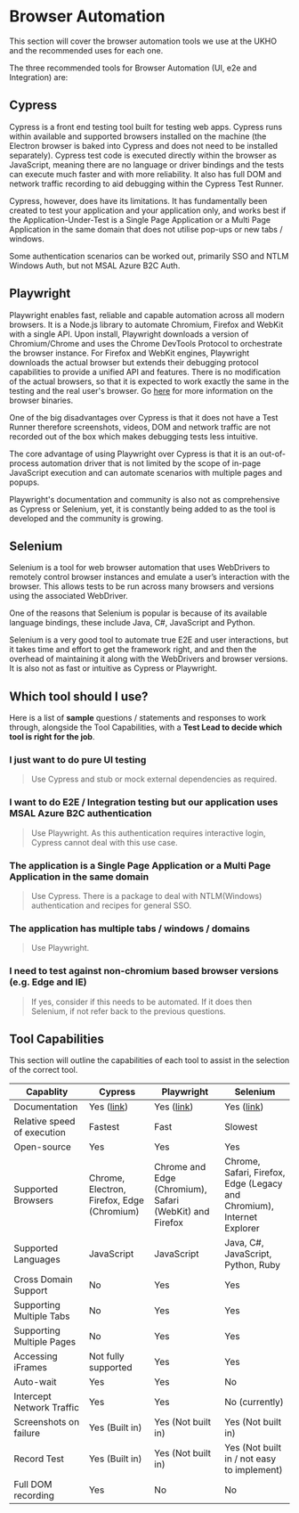 # Browser Automation

This section will cover the browser automation tools we use at the UKHO and the recommended uses for each one.

The three recommended tools for Browser Automation (UI, e2e and Integration) are:

## Cypress

Cypress is a front end testing tool built for testing web apps. Cypress runs within available and supported browsers installed on the machine (the Electron browser is baked into Cypress and does not need to be installed separately). Cypress test code is executed directly within the browser as JavaScript, meaning there are no language or driver bindings and the tests can execute much faster and with more reliability. It also has full DOM and network traffic recording to aid debugging within the Cypress Test Runner.

Cypress, however, does have its limitations. It has fundamentally been created to test your application and your application only, and works best if the Application-Under-Test is a Single Page Application or a Multi Page Application in the same domain that does not utilise pop-ups or new tabs / windows.

Some authentication scenarios can be worked out, primarily SSO and NTLM Windows Auth, but not MSAL Azure B2C Auth.

## Playwright

Playwright enables fast, reliable and capable automation across all modern browsers. It is a Node.js library to automate Chromium, Firefox and WebKit with a single API. Upon install, Playwright downloads a version of Chromium/Chrome and uses the Chrome DevTools Protocol to orchestrate the browser instance. For Firefox and WebKit engines, Playwright downloads the actual browser but extends their debugging protocol capabilities to provide a unified API and features. There is no modification of the actual browsers, so that it is expected to work exactly the same in the testing and the real user's browser. Go [here](https://github.com/microsoft/playwright/blob/master/docs/installation.md) for more information on the browser binaries.

One of the big disadvantages over Cypress is that it does not have a Test Runner therefore screenshots, videos, DOM and network traffic are not recorded out of the box which makes debugging tests less intuitive.

The core advantage of using Playwright over Cypress is that it is an out-of-process automation driver that is not limited by the scope of in-page JavaScript execution and can automate scenarios with multiple pages and popups.

Playwright's documentation and community is also not as comprehensive as Cypress or Selenium, yet, it is constantly being added to as the tool is developed and the community is growing.

## Selenium

Selenium is a tool for web browser automation that uses WebDrivers to remotely control browser instances and emulate a user’s interaction with the browser. This allows tests to be run across many browsers and versions using the associated WebDriver.

One of the reasons that Selenium is popular is because of its available language bindings, these include Java, C#, JavaScript and Python.

Selenium is a very good tool to automate true E2E and user interactions, but it takes time and effort to get the framework right, and and then the overhead of maintaining it along with the WebDrivers and browser versions. It is also not as fast or intuitive as Cypress or Playwright.

## Which tool should I use?

Here is a list of **sample** questions / statements and responses to work through, alongside the Tool Capabilities, with a **Test Lead to decide which tool is right for the job**.

### I just want to do pure UI testing

> Use Cypress and stub or mock external dependencies as required.

### I want to do E2E / Integration testing but our application uses MSAL Azure B2C authentication

> Use Playwright. As this authentication requires interactive login, Cypress cannot deal with this use case.

### The application is a Single Page Application or a Multi Page Application in the same domain

> Use Cypress. There is a package to deal with NTLM(Windows) authentication and recipes for general SSO.

### The application has multiple tabs / windows / domains

> Use Playwright.

### I need to test against non-chromium based browser versions (e.g. Edge and IE)

> If yes, consider if this needs to be automated. If it does then
> Selenium, if not refer back to the previous questions.

## Tool Capabilities

This section will outline the capabilities of each tool to assist in the selection of the correct tool.

|Capablity|Cypress|Playwright|Selenium|
|--|--|--|--|
|Documentation| Yes ([link](https://docs.cypress.io/guides/overview/why-cypress.html#In-a-nutshell))| Yes ([link](https://playwright.dev/))| Yes ([link](https://www.selenium.dev/documentation/en/))|
|Relative speed of execution|Fastest|Fast|Slowest|
|Open-source|Yes|Yes|Yes|
|Supported Browsers|Chrome, Electron, Firefox, Edge (Chromium)|Chrome and Edge (Chromium), Safari (WebKit) and Firefox|Chrome, Safari, Firefox, Edge (Legacy and Chromium), Internet Explorer|
|Supported Languages|JavaScript|JavaScript|Java, C#, JavaScript, Python, Ruby|
|Cross Domain Support|No|Yes|Yes|
|Supporting Multiple Tabs|No|Yes|Yes|
|Supporting Multiple Pages |No|Yes|Yes|
|Accessing iFrames|Not fully supported|Yes|Yes|
|Auto-wait| Yes| Yes| No|
|Intercept Network Traffic|Yes|Yes|No (currently)|
|Screenshots on failure|Yes (Built in)| Yes (Not built in)|Yes (Not built in)|
|Record Test|Yes (Built in)|Yes (Not built in)|Yes (Not built in / not easy to implement)|
|Full DOM recording|Yes|No|No|
